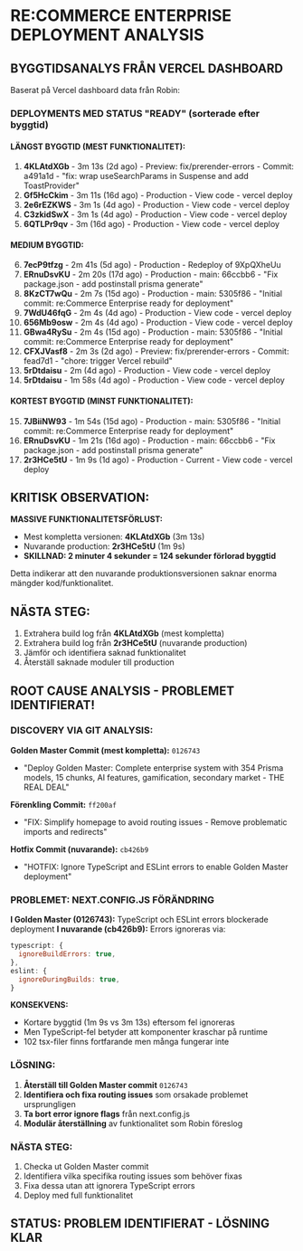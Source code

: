 
# RE:COMMERCE ENTERPRISE DEPLOYMENT ANALYSIS

## BYGGTIDSANALYS FRÅN VERCEL DASHBOARD

Baserat på Vercel dashboard data från Robin:

### DEPLOYMENTS MED STATUS "READY" (sorterade efter byggtid)

#### LÄNGST BYGGTID (MEST FUNKTIONALITET):
1. **4KLAtdXGb** - 3m 13s (2d ago) - Preview: fix/prerender-errors - Commit: a491a1d - "fix: wrap useSearchParams in Suspense and add ToastProvider"
2. **Gf5HcCkim** - 3m 11s (16d ago) - Production - View code - vercel deploy
3. **2e6rEZKWS** - 3m 1s (4d ago) - Production - View code - vercel deploy  
4. **C3zkidSwX** - 3m 1s (4d ago) - Production - View code - vercel deploy
5. **6QTLPr9qv** - 3m (16d ago) - Production - View code - vercel deploy

#### MEDIUM BYGGTID:
6. **7ecP9tfzg** - 2m 41s (5d ago) - Production - Redeploy of 9XpQXheUu
7. **ERnuDsvKU** - 2m 20s (17d ago) - Production - main: 66ccbb6 - "Fix package.json - add postinstall prisma generate"
8. **8KzCT7wQu** - 2m 7s (15d ago) - Production - main: 5305f86 - "Initial commit: re:Commerce Enterprise ready for deployment"
9. **7WdU46fqG** - 2m 4s (4d ago) - Production - View code - vercel deploy
10. **656Mb9osw** - 2m 4s (4d ago) - Production - View code - vercel deploy
11. **GBwa4RySu** - 2m 4s (15d ago) - Production - main: 5305f86 - "Initial commit: re:Commerce Enterprise ready for deployment"
12. **CFXJVasf8** - 2m 3s (2d ago) - Preview: fix/prerender-errors - Commit: fead7d1 - "chore: trigger Vercel rebuild"
13. **5rDtdaisu** - 2m (4d ago) - Production - View code - vercel deploy
14. **5rDtdaisu** - 1m 58s (4d ago) - Production - View code - vercel deploy

#### KORTEST BYGGTID (MINST FUNKTIONALITET):
15. **7JBiiNW93** - 1m 54s (15d ago) - Production - main: 5305f86 - "Initial commit: re:Commerce Enterprise ready for deployment"
16. **ERnuDsvKU** - 1m 21s (16d ago) - Production - main: 66ccbb6 - "Fix package.json - add postinstall prisma generate"
17. **2r3HCe5tU** - 1m 9s (1d ago) - Production - Current - View code - vercel deploy

## KRITISK OBSERVATION:

**MASSIVE FUNKTIONALITETSFÖRLUST:**
- Mest kompletta versionen: **4KLAtdXGb** (3m 13s)  
- Nuvarande production: **2r3HCe5tU** (1m 9s)
- **SKILLNAD: 2 minuter 4 sekunder = 124 sekunder förlorad byggtid**

Detta indikerar att den nuvarande produktionsversionen saknar enorma mängder kod/funktionalitet.

## NÄSTA STEG:

1. Extrahera build log från **4KLAtdXGb** (mest kompletta)
2. Extrahera build log från **2r3HCe5tU** (nuvarande production)  
3. Jämför och identifiera saknad funktionalitet
4. Återställ saknade moduler till production

## ROOT CAUSE ANALYSIS - PROBLEMET IDENTIFIERAT!

### DISCOVERY VIA GIT ANALYSIS:

**Golden Master Commit (mest kompletta):** `0126743`
- "Deploy Golden Master: Complete enterprise system with 354 Prisma models, 15 chunks, AI features, gamification, secondary market - THE REAL DEAL"

**Förenkling Commit:** `ff200af`  
- "FIX: Simplify homepage to avoid routing issues - Remove problematic imports and redirects"

**Hotfix Commit (nuvarande):** `cb426b9`
- "HOTFIX: Ignore TypeScript and ESLint errors to enable Golden Master deployment"

### PROBLEMET: NEXT.CONFIG.JS FÖRÄNDRING

**I Golden Master (0126743):** TypeScript och ESLint errors blockerade deployment
**I nuvarande (cb426b9):** Errors ignoreras via:
```javascript
typescript: {
  ignoreBuildErrors: true,
},
eslint: {
  ignoreDuringBuilds: true,
}
```

**KONSEKVENS:** 
- Kortare byggtid (1m 9s vs 3m 13s) eftersom fel ignoreras
- Men TypeScript-fel betyder att komponenter kraschar på runtime
- 102 tsx-filer finns fortfarande men många fungerar inte

### LÖSNING:

1. **Återställ till Golden Master commit** `0126743`
2. **Identifiera och fixa routing issues** som orsakade problemet ursprungligen  
3. **Ta bort error ignore flags** från next.config.js
4. **Modulär återställning** av funktionalitet som Robin föreslog

### NÄSTA STEG:
1. Checka ut Golden Master commit
2. Identifiera vilka specifika routing issues som behöver fixas
3. Fixa dessa utan att ignorera TypeScript errors
4. Deploy med full funktionalitet

## STATUS: PROBLEM IDENTIFIERAT - LÖSNING KLAR
